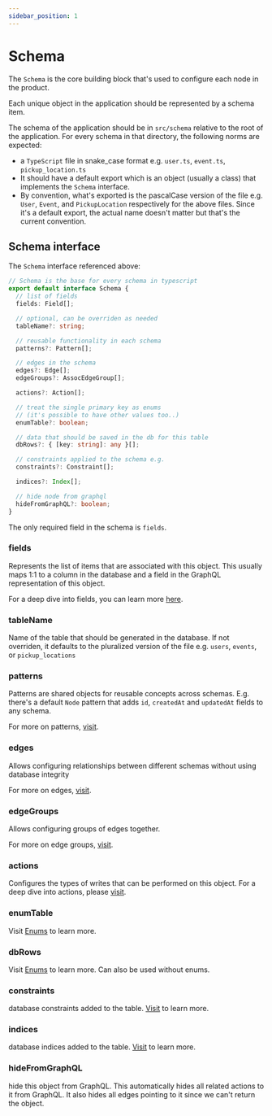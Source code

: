 ```yaml
---
sidebar_position: 1
---
```


# Schema

The `Schema` is the core building block that's used to configure each node in the product.

Each unique object in the application should be represented by a schema item.

The schema of the application should be in `src/schema` relative to the root of the application. For every schema in that directory, the following norms are expected:
* a `TypeScript` file in snake_case format e.g. `user.ts`, `event.ts`, `pickup_location.ts`
* It should have a default export which is an object (usually a class) that implements the `Schema` interface.
* By convention, what's exported is the pascalCase version of the file e.g. `User`, `Event`, and `PickupLocation` respectively for the above files.
Since it's a default export, the actual name doesn't matter but that's the current convention.


## Schema interface
The `Schema` interface referenced above:
```ts
// Schema is the base for every schema in typescript
export default interface Schema {
  // list of fields
  fields: Field[];

  // optional, can be overriden as needed
  tableName?: string;

  // reusable functionality in each schema
  patterns?: Pattern[];

  // edges in the schema
  edges?: Edge[];
  edgeGroups?: AssocEdgeGroup[];

  actions?: Action[];

  // treat the single primary key as enums
  // (it's possible to have other values too..)
  enumTable?: boolean;

  // data that should be saved in the db for this table
  dbRows?: { [key: string]: any }[];

  // constraints applied to the schema e.g.   
  constraints?: Constraint[];

  indices?: Index[];

  // hide node from graphql
  hideFromGraphQL?: boolean;
}
```

The only required field in the schema is `fields`. 

### fields
Represents the list of items that are associated with this object. This usually maps 1:1 to a column in the database and a field in the GraphQL representation of this object.

For a deep dive into fields, you can learn more [here](/docs/ent-schema/fields).

### tableName 
Name of the table that should be generated in the database. If not overriden, it defaults to the pluralized version of the file e.g. `users`, `events`, or `pickup_locations`


### patterns
Patterns are shared objects for reusable concepts across schemas.
E.g. there's a default `Node` pattern that adds `id`, `createdAt` and `updatedAt` fields to any schema.

For more on patterns, [visit](/docs/ent-schema/patterns).

### edges
Allows configuring relationships between different schemas without using database integrity

For more on edges, [visit](/docs/ent-schema/edges).

### edgeGroups
Allows configuring groups of edges together.

For more on edge groups, [visit](/docs/ent-schema/edge-groups).


### actions
Configures the types of writes that can be performed on this object. 
For a deep dive into actions, please [visit](/docs/actions/action).


### enumTable
Visit [Enums](/docs/ent-schema/enums) to learn more.


### dbRows
Visit [Enums](/docs/ent-schema/enums) to learn more.
Can also be used without enums.


### constraints
database constraints added to the table. [Visit](/docs/ent-schema/constraints) to learn more.


### indices
database indices added to the table. [Visit](/docs/ent-schema/indices) to learn more.


### hideFromGraphQL
hide this object from GraphQL. This automatically hides all related actions to it from GraphQL. It also hides all edges pointing to it since we can't return the object.
